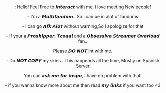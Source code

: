 <p align="center">
    <img width="" src="https://64.media.tumblr.com/ea40bc612ef5d993ef77c1579e71041d/e21997953f3d61a4-f7/s500x750/d92b861e95b8ae19866e6e72fd19480449d87a36.pnj" alt="">
</p>

<p align="center">
: Hello! Feel Free to 𝙞𝙣𝙩𝙚𝙧𝙖𝙘𝙩 with me, I love meeting New people!<p>


<p align="center">
- I'm a 𝙈𝙪𝙡𝙩𝙞𝙛𝙖𝙣𝙙𝙤𝙢.. So i can be in alot of fandoms</p>

<p align="center">
- I  can go 𝘼𝙛𝙠 𝘼𝙡𝙤𝙩 without warning,So I apologize for that</p>

<p align="center">
- If your a 𝙋𝙧𝙤𝙨𝙝𝙞𝙥𝙥𝙚𝙧, 𝙏𝙘𝙤𝙖𝙖𝙡 and a 𝙊𝙗𝙨𝙚𝙨𝙨𝙞𝙫𝙚 𝙎𝙩𝙧𝙚𝙖𝙢𝙚𝙧 𝙊𝙫𝙚𝙧𝙡𝙤𝙖𝙙 fan..</p>
<p align="center">
 Please 𝘿𝙊 𝙉𝙊𝙏 int with me.</p>

<p align="center">
- Do 𝙉𝙊𝙏 𝘾𝙊𝙋𝙔 my skins.. This happends all the time, Mostly on Spanish Server</p>
<p align="center">
You can 𝙖𝙨𝙠 𝙢𝙚 𝙛𝙤𝙧 𝙞𝙣𝙨𝙥𝙤, I have no problem with that!</p> 

<p align="center">
- if you wanna know more about me
then read 𝙢𝙮 𝙡𝙞𝙣𝙠𝙨 if you want too <3</p>





